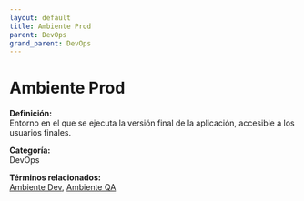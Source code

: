 ```yaml
---
layout: default
title: Ambiente Prod
parent: DevOps
grand_parent: DevOps
---
```


# Ambiente Prod

**Definición:**  
Entorno en el que se ejecuta la versión final de la aplicación, accesible a los usuarios finales.

**Categoría:**  
DevOps  

  


**Términos relacionados:**  
[Ambiente Dev](https://maleniski.github.io/diccionario-angl-tec-mx/docs/devops/ambiente-dev.html), [Ambiente QA](https://maleniski.github.io/diccionario-angl-tec-mx/docs/devops/ambiente-qa.html)
